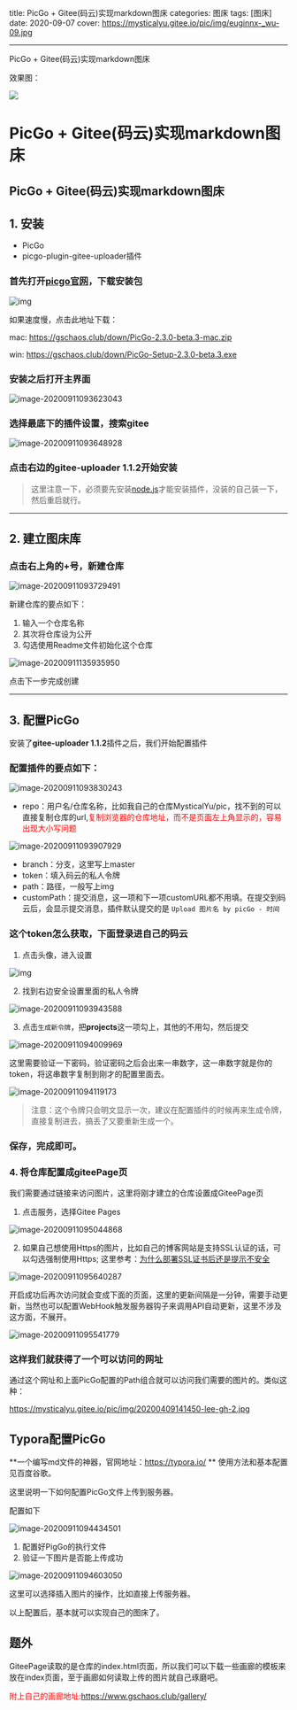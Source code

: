 



title: PicGo + Gitee(码云)实现markdown图床
categories: 图床
tags: [图床] 
date: 2020-09-07
cover: https://mysticalyu.gitee.io/pic/img/euginnx-_wu-09.jpg

---



PicGo + Gitee(码云)实现markdown图床



<!-- more -->



效果图：

![](https://img-blog.csdnimg.cn/20200922214917671.gif#pic_center)

# PicGo + Gitee(码云)实现markdown图床

## PicGo + Gitee(码云)实现markdown图床

## 1. 安装

- PicGo
- picgo-plugin-gitee-uploader插件

### 首先打开[picgo官网](https://link.zhihu.com/?target=https%3A//github.com/Molunerfinn/PicGo)，下载安装包



![img](https://gitee.com/MysticalYu/pic/raw/master/hexo/v2-6a5d78ebb1910843ff4d2872580d21a5_720w.png)

如果速度慢，点击此地址下载：

mac:  https://gschaos.club/down/PicGo-2.3.0-beta.3-mac.zip

win:  https://gschaos.club/down/PicGo-Setup-2.3.0-beta.3.exe



### 安装之后打开主界面

![image-20200911093623043](https://gitee.com/MysticalYu/pic/raw/master/hexo/image-20200911093623043.png)



### 选择最底下的插件设置，搜索**gitee**



![image-20200911093648928](https://gitee.com/MysticalYu/pic/raw/master/hexo/image-20200911093648928.png)



### 点击右边的gitee-uploader 1.1.2开始安装

> 这里注意一下，必须要先安装[node.js](https://link.zhihu.com/?target=https%3A//nodejs.org/en/)才能安装插件，没装的自己装一下，然后重启就行。

------

## 2. 建立图床库

### 点击右上角的+号，新建仓库



![image-20200911093729491](https://gitee.com/MysticalYu/pic/raw/master/hexo/image-20200911093729491.png)



新建仓库的要点如下：

1.  输入一个仓库名称
2.  其次将仓库设为公开
3. 勾选使用Readme文件初始化这个仓库



![image-20200911135935950](https://gitee.com/MysticalYu/pic/raw/master/hexo/image-20200911135935950.png)

点击下一步完成创建

------

## 3. 配置PicGo

安装了**gitee-uploader 1.1.2**插件之后，我们开始配置插件

### 配置插件的要点如下：

![image-20200911093830243](https://gitee.com/MysticalYu/pic/raw/master/hexo/image-20200911093830243.png)

- repo：用户名/仓库名称，比如我自己的仓库MysticalYu/pic，找不到的可以直接复制仓库的url,<font color=red>复制浏览器的仓库地址，而不是页面左上角显示的，容易出现大小写问题</font>

![image-20200911093907929](https://gitee.com/MysticalYu/pic/raw/master/hexo/image-20200911093907929.png)

- branch：分支，这里写上master
- token：填入码云的私人令牌
- path：路径，一般写上img
- customPath：提交消息，这一项和下一项customURL都不用填。在提交到码云后，会显示提交消息，插件默认提交的是 `Upload 图片名 by picGo - 时间`

### 这个token怎么获取，下面登录进自己的码云

1. 点击头像，进入设置



![img](https://gitee.com/MysticalYu/pic/raw/master/hexo/v2-09207edcefff7852c91abcc3df3c5ba0_720w.png)

2. 找到右边安全设置里面的私人令牌



![image-20200911093943588](https://gitee.com/MysticalYu/pic/raw/master/hexo/image-20200911093943588.png)

3. 点击`生成新令牌`，把**projects**这一项勾上，其他的不用勾，然后提交

![image-20200911094009969](https://gitee.com/MysticalYu/pic/raw/master/hexo/image-20200911094009969.png)



这里需要验证一下密码，验证密码之后会出来一串数字，这一串数字就是你的token，将这串数字复制到刚才的配置里面去。

![image-20200911094119173](https://gitee.com/MysticalYu/pic/raw/master/hexo/image-20200911094119173.png)



> 注意：这个令牌只会明文显示一次，建议在配置插件的时候再来生成令牌，直接复制进去，搞丢了又要重新生成一个。



### 保存，完成即可。



### 4. 将仓库配置成giteePage页

我们需要通过链接来访问图片，这里将刚才建立的仓库设置成GiteePage页

1. 点击服务，选择Gitee Pages

![image-20200911095044868](https://gitee.com/MysticalYu/pic/raw/master/hexo/image-20200911095044868.png)



2. 如果自己想使用Https的图片，比如自己的博客网站是支持SSL认证的话，可以勾选强制使用Https;    这里参考：[为什么部署SSL证书后还是提示不安全](https://www.gschaos.club/%E4%B8%BA%E4%BB%80%E4%B9%88%E9%83%A8%E7%BD%B2SSL%E8%AF%81%E4%B9%A6%E5%90%8E%EF%BC%8C%E8%BF%98%E6%98%AF%E6%8F%90%E7%A4%BA%E4%B8%8D%E5%AE%89%E5%85%A8/)

![image-20200911095640287](https://gitee.com/MysticalYu/pic/raw/master/hexo/image-20200911095640287.png)



开启成功后再次访问就会变成下面的页面，这里的更新间隔是一分钟，需要手动更新，当然也可以配置WebHook触发服务器钩子来调用API自动更新，这里不涉及这方面，不展开。

![image-20200911095541779](https://gitee.com/MysticalYu/pic/raw/master/hexo/image-20200911095541779.png)

### 这样我们就获得了一个可以访问的网址

通过这个网址和上面PicGo配置的Path组合就可以访问我们需要的图片的。类似这种：

https://mysticalyu.gitee.io/pic/img/20200409141450-lee-gh-2.jpg



## Typora配置PicGo

**一个编写md文件的神器，官网地址：https://typora.io/ **  使用方法和基本配置见百度谷歌。

这里说明一下如何配置PicGo文件上传到服务器。

配置如下

![image-20200911094434501](https://gitee.com/MysticalYu/pic/raw/master/hexo/image-20200911094434501.png)



1. 配置好PigGo的执行文件
2. 验证一下图片是否能上传成功

![image-20200911094603050](https://gitee.com/MysticalYu/pic/raw/master/hexo/image-20200911094603050.png)



这里可以选择插入图片的操作，比如直接上传服务器。

以上配置后，基本就可以实现自己的图床了。



## 题外

GiteePage读取的是仓库的index.html页面，所以我们可以下载一些画廊的模板来放在index页面，至于画廊如何读取上传的图片就自己琢磨吧。

<font color=red>附上自己的画廊地址:https://www.gschaos.club/gallery/</font>